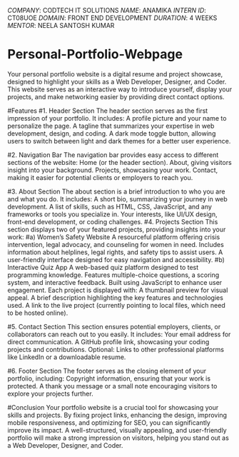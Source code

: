 *COMPANY*: CODTECH IT SOLUTIONS 
*NAME*: ANAMIKA 
*INTERN ID*: CT08UOE 
*DOMAIN*: FRONT END DEVELOPMENT 
*DURATION*: 4 WEEKS 
*MENTOR*: NEELA SANTOSH KUMAR




# Personal-Portfolio-Webpage

Your personal portfolio website is a digital resume and project showcase, designed to highlight your skills as a Web Developer, Designer, and Coder. This website serves as an interactive way to introduce yourself, display your projects, and make networking easier by providing direct contact options.

#Features
#1. Header Section
The header section serves as the first impression of your portfolio. It includes:
A profile picture and your name to personalize the page.
A tagline that summarizes your expertise in web development, design, and coding.
A dark mode toggle button, allowing users to switch between light and dark themes for a better user experience.

#2. Navigation Bar
The navigation bar provides easy access to different sections of the website:
Home (or the header section).
About, giving visitors insight into your background.
Projects, showcasing your work.
Contact, making it easier for potential clients or employers to reach you.

#3. About Section
The about section is a brief introduction to who you are and what you do. It includes:
A short bio, summarizing your journey in web development.
A list of skills, such as HTML, CSS, JavaScript, and any frameworks or tools you specialize in.
Your interests, like UI/UX design, front-end development, or coding challenges.
#4. Projects Section
This section displays two of your featured projects, providing insights into your work:
#a) Women’s Safety Website
A resourceful platform offering crisis intervention, legal advocacy, and counseling for women in need.
Includes information about helplines, legal rights, and safety tips to assist users.
A user-friendly interface designed for easy navigation and accessibility.
#b) Interactive Quiz App
A web-based quiz platform designed to test programming knowledge.
Features multiple-choice questions, a scoring system, and interactive feedback.
Built using JavaScript to enhance user engagement.
Each project is displayed with:
A thumbnail preview for visual appeal.
A brief description highlighting the key features and technologies used.
A link to the live project (currently pointing to local files, which need to be hosted online).

#5. Contact Section
This section ensures potential employers, clients, or collaborators can reach out to you easily. It includes:
Your email address for direct communication.
A GitHub profile link, showcasing your coding projects and contributions.
Optional: Links to other professional platforms like LinkedIn or a downloadable resume.

#6. Footer Section
The footer serves as the closing element of your portfolio, including:
Copyright information, ensuring that your work is protected.
A thank you message or a small note encouraging visitors to explore your projects further.

#Conclusion
Your portfolio website is a crucial tool for showcasing your skills and projects. By fixing project links, enhancing the design, improving mobile responsiveness, and optimizing for SEO, you can significantly improve its impact. A well-structured, visually appealing, and user-friendly portfolio will make a strong impression on visitors, helping you stand out as a Web Developer, Designer, and Coder.
